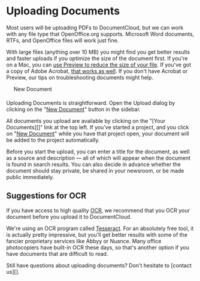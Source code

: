 # Uploading Documents

Most users will be uploading PDFs to DocumentCloud, but we can work with any file type that OpenOffice.org supports. Microsoft Word documents, RTFs, and OpenOffice files will work just fine.
 
With large files (anything over 10 MB) you might find you get better results and faster uploads if you optimize the size of the document first. If you're on a Mac, you can [use Preview to reduce the size of your file][]. If you've got a copy of Adobe Acrobat, [that works as well][]. If you don't have Acrobat or Preview, our tips on troubleshooting documents might help.

<div class="minibutton float_right plus new_document" style="margin: 0 0 20px 20px;" onclick="javascript:dc.app.uploader.open();"><div class="icon white_plus"></div>New Document</div>

Uploading Documents is straightforward. Open the Upload dialog by clicking on the "[New Document][]" button in the sidebar.
 
All documents you upload are available by clicking on the "[Your Documents][]" link at the top left. If you've started a project, and you click on "[New Document][]" while you have that project open, your document will be added to the project automatically. 
 
Before you start the upload, you can enter a title for the document, as well as a source and description &mdash; all of which will appear when the document is found in search results. You can also decide in advance whether the document should stay private, be shared in your newsroom, or be made public immediately.
 
## Suggestions for OCR

If you have access to high quality [OCR][], we recommend that you OCR your document before you upload it to DocumentCloud. 

We're using an OCR program called [Tesseract][]. For an absolutely free tool, it is actually pretty impressive, but you'll get better results with some of the fancier proprietary services like Abbyy or Nuance. Many office photocopiers have built-in OCR these days, so that's another option if you have documents that are difficult to read.

Still have questions about uploading documents? Don't hesitate to [contact us][].

[use Preview to reduce the size of your file]: http://www.ehow.com/how_4499823_reduce-file-size-pdf-using.html
[that works as well]: http://www.ehow.com/how_5874491_decrease-size-pdf.html
[New Document]: javascript:dc.app.uploader.open()
[OCR]: http://en.wikipedia.org/wiki/Optical_character_recognition
[Tesseract]: http://code.google.com/p/tesseract-ocr/
[documentcloud.org/api]: http://www.documentcloud.org/api
